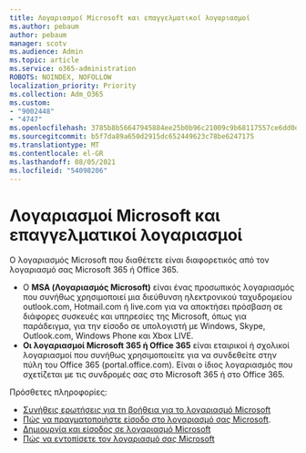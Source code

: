 ```yaml
---
title: Λογαριασμοί Microsoft και επαγγελματικοί λογαριασμοί
ms.author: pebaum
author: pebaum
manager: scotv
ms.audience: Admin
ms.topic: article
ms.service: o365-administration
ROBOTS: NOINDEX, NOFOLLOW
localization_priority: Priority
ms.collection: Adm_O365
ms.custom:
- "9002448"
- "4747"
ms.openlocfilehash: 3785b8b56647945884ee25b0b96c21009c9b68117557ce6dd0d049b9d2eeb9eb
ms.sourcegitcommit: b5f7da89a650d2915dc652449623c78be6247175
ms.translationtype: MT
ms.contentlocale: el-GR
ms.lasthandoff: 08/05/2021
ms.locfileid: "54098206"
---
```

# <a name="microsoft-and-business-accounts"></a>Λογαριασμοί Microsoft και επαγγελματικοί λογαριασμοί

Ο λογαριασμός Microsoft που διαθέτετε είναι διαφορετικός από τον λογαριασμό σας Microsoft 365 ή Office 365.

- Ο **MSA (Λογαριασμός Microsoft)** είναι ένας προσωπικός λογαριασμός που συνήθως χρησιμοποιεί μια διεύθυνση ηλεκτρονικού ταχυδρομείου outlook.com, Hotmail.com ή live.com για να αποκτήσει πρόσβαση σε διάφορες συσκευές και υπηρεσίες της Microsoft, όπως για παράδειγμα, για την είσοδο σε υπολογιστή με Windows, Skype, Outlook.com, Windows Phone και Xbox LIVE.
- **Οι λογαριασμοί Microsoft 365 ή Office 365** είναι εταιρικοί ή σχολικοί λογαριασμοί που συνήθως χρησιμοποιείτε για να συνδεθείτε στην πύλη του Office 365 (portal.office.com). Είναι ο ίδιος λογαριασμός που σχετίζεται με τις συνδρομές σας στο Microsoft 365 ή στο Office 365.

Πρόσθετες πληροφορίες:

- [Συνήθεις ερωτήσεις για τη βοήθεια για το λογαριασμό Microsoft](https://support.microsoft.com/hub/4294457/microsoft-account-help) 
- [Πώς να πραγματοποιήστε είσοδο στο λογαριασμό σας Microsoft](https://support.microsoft.com/help/4028195/microsoft-account-how-to-sign-in).
- [Δημιουργία και είσοδος σε λογαριασμό Microsoft](https://account.microsoft.com/account)
- [Πώς να εντοπίσετε τον λογαριασμό σας Microsoft](https://support.microsoft.com/help/13811/microsoft-account-how-to-find)
